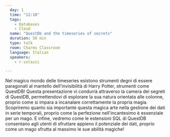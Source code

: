 ```yaml
---
  day: 1
  time: "12:10"
  tags:
    - Databases
    - Cloud
  name: "QuestDb and the timeseries of secrets"
  duration: 50 min
  type: talk
  room: Charms Classroom
  language: Italian
  speakers:
    - r-solazzi

---
```


Nel magico mondo delle timeseries esistono strumenti degni di essere paragonati al mantello dell'invisibilità di Harry Potter, strumenti come QuestDB! Questa presentazione vi condurrà attraverso la camera dei segreti di QuestDB, permettendovi di esplorare la sua natura orientata alle colonne, proprio come si impara a incanalare correttamente la propria magia. Scopriremo quanto sia importante questa magica arte nella gestione dei dati in serie temporali, proprio come la perfezione nell'incantesimo è essenziale per un mago. E infine, vedremo come le estensioni SQL di QuestDB consentano agli utenti di sfruttare appieno il potenziale dei dati, proprio come un mago sfrutta al massimo le sue abilità magiche!
